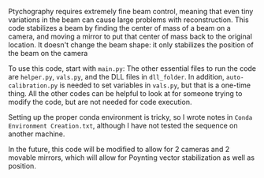 Ptychography requires extremely fine beam control, meaning that even tiny variations in the beam can cause large problems with reconstruction.
This code stabilizes a beam by finding the center of mass of a beam on a camera, and moving a mirror to put that center of mass back to the original location.
It doesn't change the beam shape: it only stabilizes the position of the beam on the camera

To use this code, start with `main.py`: The other essential files to run the code are `helper.py`, `vals.py`, and the DLL files in `dll_folder`. In addition, `auto-calibration.py` is needed to set variables in `vals.py`, but that is a one-time thing. All the other codes can be helpful to look at for someone trying to modify the code, but are not needed for code execution.

Setting up the proper conda environment is tricky, so I wrote notes in `Conda Environment Creation.txt`, although I have not tested the sequence on another machine.

In the future, this code will be modified to allow for 2 cameras and 2 movable mirrors, which will allow for Poynting vector stabilization as well as position.
